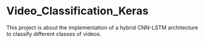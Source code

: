 # Video_Classification_Keras
This project is about the implementation of a hybrid CNN-LSTM architecture to classify different classes of videos. 
